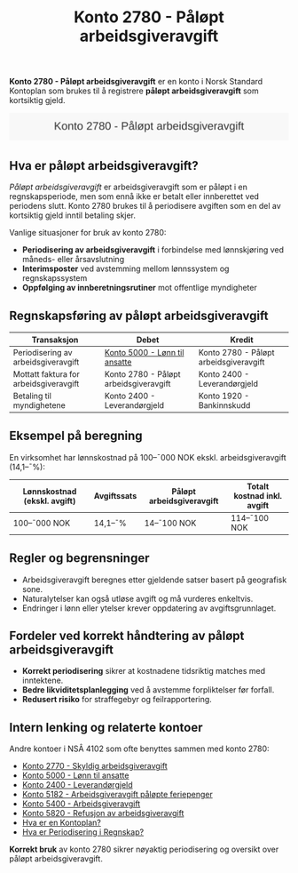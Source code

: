 ﻿---
title: "Konto 2780 - Påløpt arbeidsgiveravgift"
seoTitle: "2780-palopte-arbeidsgiveravgift"
description: '**Konto 2780 - Påløpt arbeidsgiveravgift** er en konto i Norsk Standard Kontoplan som brukes til å registrere **påløpt arbeidsgiveravgift** som kortsiktig ...'
---

**Konto 2780 - Påløpt arbeidsgiveravgift** er en konto i Norsk Standard Kontoplan som brukes til å registrere **påløpt arbeidsgiveravgift** som kortsiktig gjeld.

![Illustrasjon av konto 2780 Påløpt arbeidsgiveravgift](2780-palopte-arbeidsgiveravgift-image.svg)

## Hva er påløpt arbeidsgiveravgift?

*Påløpt arbeidsgiveravgift* er arbeidsgiveravgift som er påløpt i en regnskapsperiode, men som ennå ikke er betalt eller innberettet ved periodens slutt. Konto 2780 brukes til å periodisere avgiften som en del av kortsiktig gjeld inntil betaling skjer.

Vanlige situasjoner for bruk av konto 2780:

* **Periodisering av arbeidsgiveravgift** i forbindelse med lønnskjøring ved måneds- eller årsavslutning
* **Interimsposter** ved avstemming mellom lønnssystem og regnskapssystem
* **Oppfølging av innberetningsrutiner** mot offentlige myndigheter

## Regnskapsføring av påløpt arbeidsgiveravgift

| Transaksjon                             | Debet                                   | Kredit                                     |
|-----------------------------------------|-----------------------------------------|--------------------------------------------|
| Periodisering av arbeidsgiveravgift     | [Konto 5000 - Lønn til ansatte](/blogs/kontoplan/5000-lonn-til-ansatte "Konto 5000 - Lønn til ansatte") | Konto 2780 - Påløpt arbeidsgiveravgift     |
| Mottatt faktura for arbeidsgiveravgift  | Konto 2780 - Påløpt arbeidsgiveravgift  | Konto 2400 - Leverandørgjeld               |
| Betaling til myndighetene               | Konto 2400 - Leverandørgjeld            | Konto 1920 - Bankinnskudd                  |

## Eksempel på beregning

En virksomhet har lønnskostnad på 100–¯000 NOK ekskl. arbeidsgiveravgift (14,1–¯%):

| Lønnskostnad (ekskl. avgift) | Avgiftssats | Påløpt arbeidsgiveravgift | Totalt kostnad inkl. avgift |
|------------------------------|-------------|---------------------------|-----------------------------|
| 100–¯000 NOK                  | 14,1–¯%      | 14–¯100 NOK                | 114–¯100 NOK                 |

## Regler og begrensninger

* Arbeidsgiveravgift beregnes etter gjeldende satser basert på geografisk sone.
* Naturalytelser kan også utløse avgift og må vurderes enkeltvis.
* Endringer i lønn eller ytelser krever oppdatering av avgiftsgrunnlaget.

## Fordeler ved korrekt håndtering av påløpt arbeidsgiveravgift

* **Korrekt periodisering** sikrer at kostnadene tidsriktig matches med inntektene.
* **Bedre likviditetsplanlegging** ved å avstemme forpliktelser før forfall.
* **Redusert risiko** for straffegebyr og feilrapportering.

## Intern lenking og relaterte kontoer

Andre kontoer i NSÂ 4102 som ofte benyttes sammen med konto 2780:

* [Konto 2770 - Skyldig arbeidsgiveravgift](/blogs/kontoplan/2770-skyldig-arbeidsgiveravgift "Konto 2770 - Skyldig arbeidsgiveravgift")
* [Konto 5000 - Lønn til ansatte](/blogs/kontoplan/5000-lonn-til-ansatte "Konto 5000 - Lønn til ansatte: Lønnskostnader og arbeidsgiveravgift")
* [Konto 2400 - Leverandørgjeld](/blogs/kontoplan/2400-leverandorgjeld "Konto 2400 - Leverandørgjeld: Gjeld til leverandører")
* [Konto 5182 - Arbeidsgiveravgift påløpte feriepenger](/blogs/kontoplan/5182-arbeidsgiveravgift-palopte-feriepenger "Konto 5182 - Arbeidsgiveravgift påløpte feriepenger")
* [Konto 5400 - Arbeidsgiveravgift](/blogs/kontoplan/5400-arbeidsgiveravgift "Konto 5400 - Arbeidsgiveravgift")
* [Konto 5820 - Refusjon av arbeidsgiveravgift](/blogs/kontoplan/5820-refusjon-av-arbeidsgiveravgift "Konto 5820 - Refusjon av arbeidsgiveravgift")
* [Hva er en Kontoplan?](/blogs/regnskap/hva-er-kontoplan "Hva er en Kontoplan? Komplett Guide til Kontoplaner i Norsk Regnskap")
* [Hva er Periodisering i Regnskap?](/blogs/regnskap/hva-er-periodisering "Hva er Periodisering i Regnskap? Guide til periodisering av kostnader og inntekter")

**Korrekt bruk** av konto 2780 sikrer nøyaktig periodisering og oversikt over påløpt arbeidsgiveravgift.






